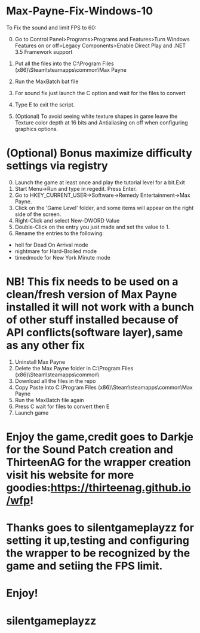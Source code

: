 # Max-Payne-Fix-Windows-10
To Fix the sound and limit FPS to 60:

0. Go to Control Panel>Programs>Programs and Features>Turn Windows Features on or off>Legacy Components>Enable Direct Play and .NET 3.5 Framework support

1. Put all the files into the C:\Program Files (x86)\Steam\steamapps\common\Max Payne

2. Run the MaxBatch bat file

3. For sound fix just launch the C option and wait for the files to convert

4. Type E to exit the script.

5. (Optional) To avoid seeing white texture shapes in game leave the Texture color depth at 16 bits and Antialiasing on off when configuring graphics options.

# (Optional) Bonus maximize difficulty settings via registry
0. Launch the game at least once and play the tutorial level for a bit.Exit
1. Start Menu->Run and type in regedit. Press Enter. 
2. Go to HKEY_CURRENT_USER->Software->Remedy Entertainment->Max Payne. 
3. Click on the 'Game Level' folder, and some items will appear on the right side of the screen. 
4. Right-Click and select New-DWORD Value 
5. Double-Click on the entry you just made and set the value to 1. 
6. Rename the entries to the following:
* hell for Dead On Arrival mode
* nightmare for Hard-Broiled mode
* timedmode for New York Minute mode

# NB! This fix needs to be used on a clean/fresh version of Max Payne installed it will not work with a bunch of other stuff installed because of API conflicts(software layer),same as any other fix
1. Uninstall Max Payne
2. Delete the Max Payne folder in C:\Program Files (x86)\Steam\steamapps\common\
3. Download all the files in the repo
4. Copy Paste into C:\Program Files (x86)\Steam\steamapps\common\Max Payne
4. Run the MaxBatch file again
5. Press C wait for files to convert then E
6. Launch game


# Enjoy the game,credit goes to Darkje for the Sound Patch creation and ThirteenAG for the wrapper creation visit his website for more goodies:https://thirteenag.github.io/wfp!
# Thanks goes to silentgameplayzz for setting it up,testing and configuring the wrapper to be recognized by the game and setiing the FPS limit.
# Enjoy!
# silentgameplayzz
